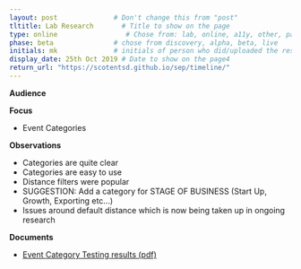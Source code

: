 ```yaml
---
layout: post              # Don't change this from "post"
tltitle: Lab Research       # Title to show on the page
type: online                 # Chose from: lab, online, a11y, other, partner
phase: beta               # chose from discovery, alpha, beta, live
initials: mk              # initials of person who did/uploaded the research
display_date: 25th Oct 2019 # Date to show on the page4
return_url: "https://scotentsd.github.io/sep/timeline/"         
---
```


**Audience**


**Focus**
- Event Categories

**Observations**
- Categories are quite clear
- Categories are easy to use
- Distance filters were popular
- SUGGESTION: Add a category for STAGE OF BUSINESS (Start Up, Growth, Exporting etc...)
- Issues around default distance which is now being taken up in ongoing research

**Documents**
- [Event Category Testing results (pdf)](../files/SEP_2019_Oct_25_Event_Category.pdf)

